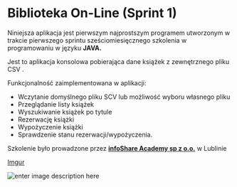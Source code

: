 # Biblioteka On-Line (Sprint 1) 

Niniejsza aplikacja jest pierwszym najprostszym programem utworzonym w trakcie pierwszego sprintu  sześciomiesięcznego  szkolenia w programowaniu w języku **JAVA.**

Jest to aplikacja konsolowa pobierająca dane książek z zewnętrznego pliku CSV .

Funkcjonalność zaimplementowana w aplikacji:
 - Wczytanie domyślnego pliku SCV lub możliwość wyboru własnego pliku
 - Przeglądanie listy książek
 - Wyszukiwanie książek po tytule
 - Rezerwację książki
 - Wypożyczenie książki
 - Sprawdzenie stanu rezerwacji/wypożyczenia.

Szkolenie było prowadzone przez **[infoShare Academy sp z o.o.](https://infoshareacademy.com/)** w Lublinie

[Imgur](https://i.imgur.com/64pgWmd.png)

![enter image description here](https://infoshareacademy.com/wp-content/themes/InfoShare/dist/img/svg/logo.svg)
